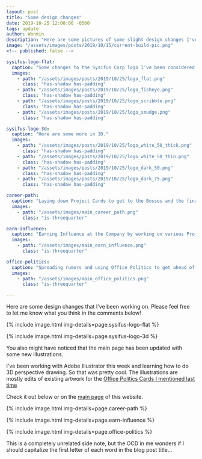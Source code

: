 ```yaml
---
layout: post
title: "Some design changes"
date: 2019-10-25 12:00:00 -0500
tags: update
author: Wonmin
description: "Here are some pictures of some slight design changes I've been considering."
image: "/assets/images/posts/2019/10/15/current-build-pic.png"
<!-- published: false -->

sysifus-logo-flat:
  caption: "Some changes to the Sysifus Corp logo I've been considered the past few days."
  images:
    - path: "/assets/images/posts/2019/10/25/logo_flat.png"
      class: "has-shadow has-padding"
    - path: "/assets/images/posts/2019/10/25/logo_fisheye.png"
      class: "has-shadow has-padding"
    - path: "/assets/images/posts/2019/10/25/logo_scribble.png"
      class: "has-shadow has-padding"
    - path: "/assets/images/posts/2019/10/25/logo_smudge.png"
      class: "has-shadow has-padding"

sysifus-logo-3d:
  caption: "Here are some more in 3D."
  images:
    - path: "/assets/images/posts/2019/10/25/logo_white_50_thick.png"
      class: "has-shadow has-padding"
    - path: "/assets/images/posts/2019/10/25/logo_white_50_thin.png"
      class: "has-shadow has-padding"
    - path: "/assets/images/posts/2019/10/25/logo_dark_50.png"
      class: "has-shadow has-padding"
    - path: "/assets/images/posts/2019/10/25/logo_dark_75.png"
      class: "has-shadow has-padding"

career-path:
  caption: "Laying down Project Cards to get to the Bosses and the final Performance Review."
  images:
    - path: "/assets/images/main_career_path.png"
      class: "is-threequarter"

earn-influence:
  caption: "Earning Influence at the Company by working on various Projects."
  images:
    - path: "/assets/images/main_earn_influence.png"
      class: "is-threequarter"

office-politics:
  caption: "Spreading rumors and using Office Politics to get ahead of other employees."
  images:
    - path: "/assets/images/main_office_politics.png"
      class: "is-threequarter"

---
```


Here are some design changes that I've been working on. Please feel free to let me know what you think in the comments below!

{% include image.html img-details=page.sysifus-logo-flat %}

{% include image.html img-details=page.sysifus-logo-3d %}

You also might have noticed that the main page has been updated with some new illustrations.

I've been working with Adobe Illustrator this week and learning how to do 3D perspective drawing. So that was pretty cool. The illustrations are mostly edits of existing artwork for the [Office Politics Cards I mentioned last time](/2019/10/05/welcome-to-sysifus-corp.html)

Check it out below or on the [main page](/) of this website.

{% include image.html img-details=page.career-path %}

{% include image.html img-details=page.earn-influence %}

{% include image.html img-details=page.office-politics %}

This is a completely unrelated side note, but the OCD in me wonders if I should capitalize the first letter of each word in the blog post title...

